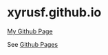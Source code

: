 # xyrusf.github.io
[My Github Page](https:xyrusf.github.io)

See [Github Pages](https://pages.github.com/)
